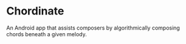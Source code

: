 # Chordinate
An Android app that assists composers by algorithmically composing chords beneath a given melody.
